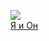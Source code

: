 ![](/books/love_erotica/Альберто%20Моравиа/Я%20и%20Он.jpg)  
[Я и Он](/books/love_erotica/Альберто%20Моравиа/Я%20и%20Он)